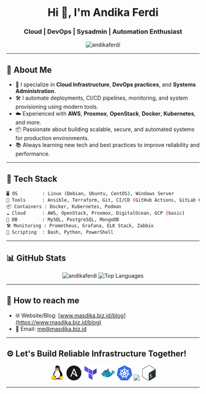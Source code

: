 <h1 align="center">Hi 👋, I'm Andika Ferdi</h1>
<h3 align="center">Cloud | DevOps | Sysadmin | Automation Enthusiast</h3>

<p align="center">
  <img src="https://komarev.com/ghpvc/?username=andikaferdi&label=Profile%20views&color=0e75b6&style=flat" alt="andikaferdi" />
</p>

---

## 🚀 About Me

* 🔧 I specialize in **Cloud Infrastructure**, **DevOps practices**, and **Systems Administration**.
* 🛠️ I automate deployments, CI/CD pipelines, monitoring, and system provisioning using modern tools.
* ☁️ Experienced with **AWS**, **Proxmox**, **OpenStack**, **Docker**, **Kubernetes**, and more.
* 📦 Passionate about building scalable, secure, and automated systems for production environments.
* 📚 Always learning new tech and best practices to improve reliability and performance.

---

## 🧰 Tech Stack

```bash
🖥️ OS         : Linux (Debian, Ubuntu, CentOS), Windows Server  
🔧 Tools      : Ansible, Terraform, Git, CI/CD (GitHub Actions, GitLab CI, Jenkins)  
📦 Containers : Docker, Kubernetes, Podman  
☁️ Cloud      : AWS, OpenStack, Proxmox, DigitalOcean, GCP (basic)  
💃 DB         : MySQL, PostgreSQL, MongoDB  
🛠️ Monitoring : Prometheus, Grafana, ELK Stack, Zabbix  
📜 Scripting  : Bash, Python, PowerShell  
```

---

## 📊 GitHub Stats

<p align="center">
  <img src="https://github-readme-stats.vercel.app/api?username=andikaferdi&show_icons=true&theme=tokyonight" alt="andikaferdi" />
  <img src="https://github-readme-stats.vercel.app/api/top-langs/?username=andikaferdi&layout=compact&theme=tokyonight" alt="Top Languages" />
</p>

---

## 📩 How to reach me

* 🌐 Website/Blog: [www.masdika.biz.id/blog](https://www.masdika.biz.id/blog)
* 📧 Email: [me@masdika.biz.id](mailto:me@masdika.biz.id)

---

## ⚙️ Let's Build Reliable Infrastructure Together!

<p align="center">
  <img src="https://raw.githubusercontent.com/devicons/devicon/master/icons/linux/linux-original.svg" width="40" />
  <img src="https://raw.githubusercontent.com/devicons/devicon/master/icons/ansible/ansible-original.svg" width="40" />
  <img src="https://raw.githubusercontent.com/devicons/devicon/master/icons/terraform/terraform-original.svg" width="40" />
  <img src="https://raw.githubusercontent.com/devicons/devicon/master/icons/docker/docker-original.svg" width="40" />
  <img src="https://raw.githubusercontent.com/devicons/devicon/master/icons/kubernetes/kubernetes-plain.svg" width="40" />
  <img src="https://raw.githubusercontent.com/devicons/devicon/master/icons/aws/aws-original.svg" width="40" />
  <img src="https://raw.githubusercontent.com/devicons/devicon/master/icons/bash/bash-original.svg" width="40" />
</p>

---
